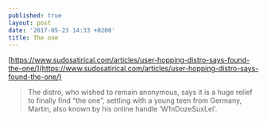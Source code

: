 ```yaml
---
published: true
layout: post
date: '2017-05-23 14:33 +0200'
title: The one
---
```

[https://www.sudosatirical.com/articles/user-hopping-distro-says-found-the-one/](https://www.sudosatirical.com/articles/user-hopping-distro-says-found-the-one/)

> The distro, who wished to remain anonymous, says it is a huge relief to finally find “the one”, settling with a young teen from Germany, Martin, also known by his online handle ‘W1nDozeSuxLel’.
